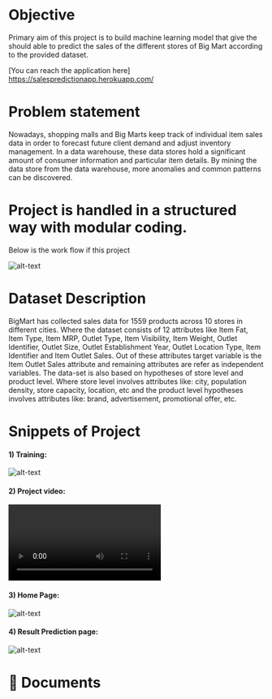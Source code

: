 
# Objective
Primary aim of this project is to build machine learning model that give the should able to predict the sales of the
different stores of Big Mart according to the provided dataset.

[You can reach the application here]
https://salespredictionapp.herokuapp.com/


# Problem statement
Nowadays, shopping malls and Big Marts keep track of individual item sales data in order to forecast future client demand and adjust inventory management. In a data
warehouse, these data stores hold a significant amount of consumer information and particular item details. By mining the data store from the data warehouse, more
anomalies and common patterns can be discovered.


# Project is handled in a structured way with modular coding.
Below is the work flow if this project

![alt-text](https://github.com/shivanshjayara/BigMart_Sales_Prediction/blob/master/Screenshots/arch.png)


# Dataset Description 
BigMart has collected sales data for 1559 products across 10 stores in different cities. Where the dataset consists of 12 attributes like Item Fat, Item Type, Item MRP, Outlet Type, Item Visibility, Item Weight, Outlet Identifier, Outlet Size, Outlet Establishment Year, Outlet Location Type, Item Identifier and Item Outlet Sales. Out of these attributes target variable is the Item Outlet Sales attribute and remaining attributes are refer as independent variables. 
The data-set is also based on hypotheses of store level and product level. Where store level involves attributes like: city, population density, store capacity, location, etc and the product level hypotheses involves attributes like: brand, advertisement, promotional offer, etc.


# Snippets of Project

#### 1) Training:

![alt-text](https://github.com/shivanshjayara/BigMart_Sales_Prediction/blob/master/Screenshots/Training_Result.jpg)


#### 2) Project video:

![alt-text](https://github.com/shivanshjayara/BigMart_Sales_Prediction/blob/master/Screenshots/screen.mp4)


#### 3) Home Page:

![alt-text](https://github.com/shivanshjayara/BigMart_Sales_Prediction/blob/master/Screenshots/Application_Home_Page.jpg)


#### 4) Result Prediction page:

![alt-text](https://github.com/shivanshjayara/BigMart_Sales_Prediction/blob/master/Screenshots/Prediction_Result_Page.jpg)




<h1 align="left">📜 Documents</h1>
